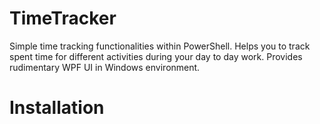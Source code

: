 # TimeTracker

Simple time tracking functionalities within PowerShell. Helps you to track spent time for different activities during your day to day work. Provides rudimentary WPF UI in Windows environment.

# Installation
 